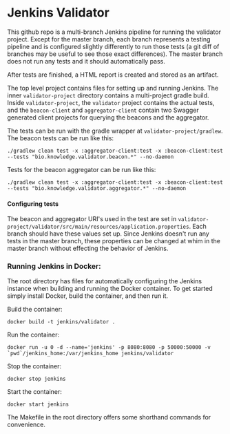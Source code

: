 # Jenkins Validator

This github repo is a multi-branch Jenkins pipeline for running the validator project. Except for the master branch, each branch represents a testing pipeline and is configured slightly differently to run those tests (a git diff of branches may be useful to see those exact differences). The master branch does not run any tests and it should automatically pass.

After tests are finished, a HTML report is created and stored as an artifact.

The top level project contains files for setting up and running Jenkins. The inner `validator-project` directory contains a multi-project gradle build. Inside `validator-project`, the `validator` project contains the actual tests, and the `beacon-client` and `aggregator-client` contain two Swagger generated client projects for querying the beacons and the aggregator.

The tests can be run with the gradle wrapper at `validator-project/gradlew`. The beacon tests can be run like this:

```
./gradlew clean test -x :aggregator-client:test -x :beacon-client:test --tests "bio.knowledge.validator.beacon.*" --no-daemon
```

Tests for the beacon aggregator can be run like this:

```
./gradlew clean test -x :aggregator-client:test -x :beacon-client:test --tests "bio.knowledge.validator.aggregator.*" --no-daemon
```

#### Configuring tests

The beacon and aggregator URI's used in the test are set in `validator-project/validator/src/main/resources/application.properties`. Each branch should have these values set up. Since Jenkins doesn't run any tests in the master branch, these properties can be changed at whim in the master branch without effecting the behavior of Jenkins.

### Running Jenkins in Docker:

The root directory has files for automatically configuring the Jenkins instance when building and running the Docker container. To get started simply install Docker, build the container, and then run it.

Build the container:
```
docker build -t jenkins/validator .
```
Run the container:
```
docker run -u 0 -d --name='jenkins' -p 8080:8080 -p 50000:50000 -v `pwd`/jenkins_home:/var/jenkins_home jenkins/validator
```
Stop the container:
```
docker stop jenkins
```
Start the container:
```
docker start jenkins
```

The Makefile in the root directory offers some shorthand commands for convenience.
